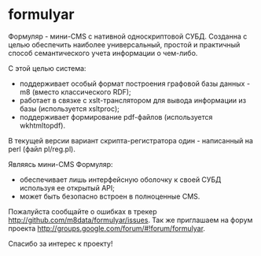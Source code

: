 # formulyar
Формуляр - мини-CMS с нативной односкриптовой СУБД. 
Созданна с целью обеспечить наиболее универсальный, простой и практичный способ семантического учета информации о чем-либо.

С этой целью система:
- поддерживает особый формат построения графовой базы данных - m8 (вместо классического RDF);
- работает в связке с xslt-транслятором для вывода информации из базы (используется xsltproc);
- поддерживает формирование pdf-файлов (используется wkhtmltopdf).

В текущей версии вариант скрипта-регистратора один - написанный на perl (файл pl/reg.pl).

Являясь мини-CMS Формуляр:
- обеспечивает лишь интерфейсную оболочку к своей СУБД используя ее открытый API;
- может быть безопасно встроен в полноценные CMS. 

Пожалуйста сообщайте о ошибках в трекер http://github.com/m8data/formulyar/issues. Так же приглашаем на форум проекта http://groups.google.com/forum/#!forum/formulyar.

Спасибо за интерес к проекту!
